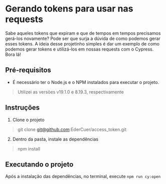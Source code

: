   # Gerando tokens para usar nas requests
  Sabe aqueles tokens que expiram e que de tempos em tempos precisamos gerá-los novamente? Pode ser que surja a dúvida de como podemos gerar esses tokens. A ideia desse projetinho simples é dar um exemplo de como podemos gerar tokens e utilizá-los em nossas requests com o Cypress.
  Bora lá!

  ## Pré-requisitos
  - É necessário ter o Node.js e o NPM instalados para executar o projeto.
  > Utilizei as versões v19.1.0 e 8.19.3, respectivamente

  ## Instruções
  1. Clone o projeto
  > git clone git@github.com:EderCuer/access_token.git
  2. Dentro da pasta, instale as dependências
  > npm install

  ## Executando o projeto
  Após a instalação das dependências, no terminal, execute `npm run cy:open`
  
